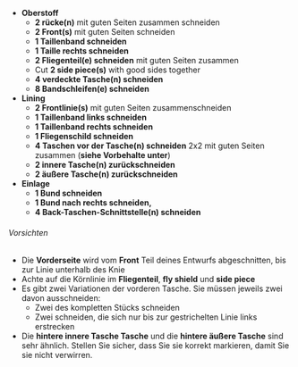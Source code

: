 *   **Oberstoff**
    *   **2 rücke(n)** mit guten Seiten zusammen schneiden
    *   **2 Front(s)** mit guten Seiten schneiden
    *   **1 Taillenband schneiden**
    *   **1 Taille rechts schneiden**
    *   **2 Fliegenteil(e) schneiden** mit guten Seiten zusammen
    *   Cut **2 side piece(s)** with good sides together
    *   **4 verdeckte Tasche(n) schneiden**
    *   **8 Bandschleifen(e) schneiden**
*   **Lining**
    *   **2 Frontlinie(s)** mit guten Seiten zusammenschneiden
    *   **1 Taillenband links schneiden**
    *   **1 Taillenband rechts schneiden**
    *   **1 Fliegenschild schneiden**
    *   **4 Taschen vor der Tasche(n) schneiden** 2x2 mit guten Seiten zusammen (**siehe Vorbehalte unter**)
    *   **2 innere Tasche(n) zurückschneiden**
    *   **2 äußere Tasche(n) zurückschneiden**
*   **Einlage**
    *   **1 Bund schneiden**
    *   **1 Bund nach rechts schneiden,**
    *   **4 Back-Taschen-Schnittstelle(n) schneiden**

<Warning>

###### Vorsichten

*   Die **Vorderseite** wird vom **Front** Teil deines Entwurfs abgeschnitten, bis zur Linie unterhalb des Knie
*   Achte auf die Körnlinie im **Fliegenteil**, **fly shield** und **side piece**
*   Es gibt zwei Variationen der vorderen Tasche. Sie müssen jeweils zwei davon ausschneiden:
    *   Zwei des kompletten Stücks schneiden
    *   Zwei schneiden, die sich nur bis zur gestrichelten Linie links erstrecken
*   Die **hintere innere Tasche Tasche** und die **hintere äußere Tasche** sind sehr ähnlich. Stellen Sie sicher, dass Sie sie korrekt markieren, damit Sie sie nicht verwirren.

</Warning>
